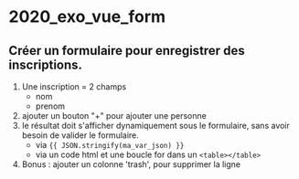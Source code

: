 # 2020_exo_vue_form


## Créer un formulaire pour enregistrer des inscriptions.

1. Une inscription = 2 champs
	- nom
	- prenom
2. ajouter un bouton "+" pour ajouter une personne
3. le résultat doit s'afficher dynamiquement sous le formulaire, sans avoir besoin de valider le formulaire.
	- via `{{ JSON.stringify(ma_var_json) }}`
	- via un code html et une boucle for dans un `<table></table>`
4. Bonus : ajouter un colonne 'trash', pour supprimer la ligne
